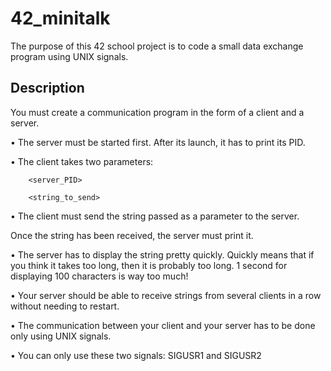 # 42_minitalk

The purpose of this 42 school project is to code a small data exchange program
using UNIX signals.


## Description

You must create a communication program in the form of a client and a server.

• The server must be started first. After its launch, it has to print its PID.

• The client takes two parameters:
```
	<server_PID>
 
	<string_to_send>
```
• The client must send the string passed as a parameter to the server.

Once the string has been received, the server must print it.

• The server has to display the string pretty quickly. Quickly means that if you think
it takes too long, then it is probably too long.
1 second for displaying 100 characters is way too much!

• Your server should be able to receive strings from several clients in a row without
needing to restart.

• The communication between your client and your server has to be done only using
UNIX signals.

• You can only use these two signals: SIGUSR1 and SIGUSR2
